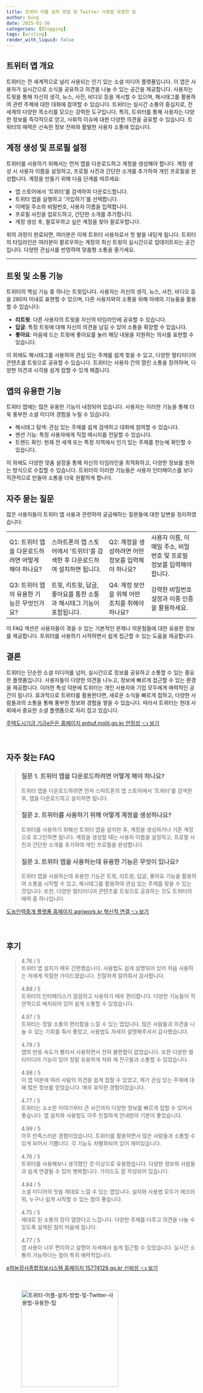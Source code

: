 ```yaml
---
title: 트위터 어플 설치 방법 및 Twitter 사용법 유용한 팁
author: bing
date: 2025-01-30
categories: [Blogging]
tags: [writing]
render_with_liquid: false
---
```



<h2 id='트위터 앱 개요'>트위터 앱 개요</h2>

<p>트위터는 전 세계적으로 널리 사용되는 인기 있는 소셜 미디어 플랫폼입니다. 이 앱은 사용자가 실시간으로 소식을 공유하고 의견을 나눌 수 있는 공간을 제공합니다. 사용자는 트윗을 통해 자신의 생각, 뉴스, 사진, 비디오 등을 게시할 수 있으며, 해시태그를 활용하여 관련 주제에 대한 대화에 참여할 수 있습니다. 트위터는 실시간 소통의 중심지로, 전 세계의 다양한 목소리를 모으는 강력한 도구입니다. 특히, 트위터를 통해 사용자는 다양한 정보를 즉각적으로 얻고, 사회적 이슈에 대한 다양한 의견을 공유할 수 있습니다. 트위터의 매력은 신속한 정보 전파와 활발한 사용자 소통에 있습니다.</p>

<h2 id='계정 생성 및 프로필 설정'>계정 생성 및 프로필 설정</h2>

<p>트위터를 사용하기 위해서는 먼저 앱을 다운로드하고 계정을 생성해야 합니다. 계정 생성 시 사용자 이름을 설정하고, 프로필 사진과 간단한 소개를 추가하여 개인 프로필을 완성합니다. 계정을 만들기 위해 다음 단계를 따르세요:</p>

<ul>
    <li>앱 스토어에서 '트위터'를 검색하여 다운로드합니다.</li>
    <li>트위터 앱을 실행하고 '가입하기'를 선택합니다.</li>
    <li>이메일 주소와 비밀번호, 사용자 이름을 입력합니다.</li>
    <li>프로필 사진을 업로드하고, 간단한 소개를 추가합니다.</li>
    <li>계정 생성 후, 팔로우하고 싶은 계정을 찾아 팔로우합니다.</li>
</ul>

<p>위의 과정이 완료되면, 여러분은 이제 트위터 사용자로서 첫 발을 내딛게 됩니다. 트위터의 타임라인은 여러분이 팔로우하는 계정의 최신 트윗이 실시간으로 업데이트되는 공간입니다. 다양한 관심사를 반영하여 맞춤형 소통을 즐기세요.</p>

<hr />

<h2 id='트윗 및 소통 기능'>트윗 및 소통 기능</h2>

<p>트위터의 핵심 기능 중 하나는 트윗입니다. 사용자는 자신의 생각, 뉴스, 사진, 비디오 등을 280자 이내로 표현할 수 있으며, 다른 사용자와의 소통을 위해 아래의 기능들을 활용할 수 있습니다:</p>

<ul>
    <li><b>리트윗</b>: 다른 사용자의 트윗을 자신의 타임라인에 공유할 수 있습니다.</li>
    <li><b>답글</b>: 특정 트윗에 대해 자신의 의견을 남길 수 있어 소통을 확장할 수 있습니다.</li>
    <li><b>좋아요</b>: 마음에 드는 트윗에 좋아요를 눌러 해당 내용을 지원하는 의사를 표현할 수 있습니다.</li>
</ul>

<p>이 외에도 해시태그를 사용하여 관심 있는 주제를 쉽게 찾을 수 있고, 다양한 멀티미디어 콘텐츠를 트윗으로 공유할 수 있습니다. 트위터는 사용자 간의 열린 소통을 장려하며, 다양한 의견과 시각을 쉽게 접할 수 있게 해줍니다.</p>

<h2 id='앱의 유용한 기능'>앱의 유용한 기능</h2>

<p>트위터 앱에는 많은 유용한 기능이 내장되어 있습니다. 사용자는 이러한 기능을 통해 더욱 풍부한 소셜 미디어 경험을 누릴 수 있습니다.</p>

<ul>
    <li>해시태그 탐색: 관심 있는 주제를 쉽게 검색하고 대화에 참여할 수 있습니다.</li>
    <li>멘션 기능: 특정 사용자에게 직접 메시지를 전달할 수 있습니다.</li>
    <li>트렌드 확인: 현재 전 세계 또는 특정 지역에서 인기 있는 주제를 한눈에 확인할 수 있습니다.</li>
</ul>

<p>이 외에도 다양한 맞춤 설정을 통해 자신의 타임라인을 최적화하고, 다양한 정보를 원하는 방식으로 수집할 수 있습니다. 트위터의 이러한 기능들은 사용자 인터페이스를 보다 직관적으로 만들어 소통을 더욱 원활하게 합니다.</p>

<h2 id='자주 묻는 질문'>자주 묻는 질문</h2>

<p>많은 사용자들이 트위터 앱 사용과 관련하여 궁금해하는 질문들에 대한 답변을 정리하였습니다:</p>

<table>
    <tr>
        <td>Q1: 트위터 앱을 다운로드하려면 어떻게 해야 하나요?</td>
        <td>스마트폰의 앱 스토어에서 '트위터'를 검색한 후 다운로드하여 설치하면 됩니다.</td>
        <td>Q2: 계정을 생성하려면 어떤 정보를 입력해야 하나요?</td>
        <td>사용자 이름, 이메일 주소, 비밀번호 및 프로필 정보를 입력해야 합니다.</td>
    </tr>
    <tr>
        <td>Q3: 트위터 앱의 유용한 기능은 무엇인가요?</td>
        <td>트윗, 리트윗, 답글, 좋아요를 통한 소통과 해시태그 기능이 포함됩니다.</td>
        <td>Q4: 계정 보안을 위해 어떤 조치를 취해야 하나요?</td>
        <td>강력한 비밀번호 설정과 이중 인증을 활용하세요.</td>
    </tr>
</table>

<p>이 FAQ 섹션은 사용자들이 겪을 수 있는 기본적인 문제나 의문점들에 대한 유용한 정보를 제공합니다. 트위터를 사용하기 시작하면서 쉽게 접근할 수 있는 도움을 제공합니다.</p>

<h2 id='결론'>결론</h2>

<p>트위터는 단순한 소셜 미디어를 넘어, 실시간으로 정보를 공유하고 소통할 수 있는 중요한 플랫폼입니다. 사용자들이 다양한 의견을 나누고, 정보에 빠르게 접근할 수 있는 환경을 제공합니다. 이러한 특성 덕분에 트위터는 개인 사용자와 기업 모두에게 매력적인 공간이 됩니다. 효과적으로 트위터를 활용한다면, 새로운 소식을 빠르게 접하고, 다양한 사람들과의 소통을 통해 풍부한 정보와 경험을 쌓을 수 있습니다. 따라서 트위터는 현대 사회에서 중요한 소셜 플랫폼으로 자리 잡고 있습니다.</p>


<p><a class="click-button" title="주택도시기금 기금e든든 홈페이지 enhuf.molit.go.kr 안정성" href="https://somered.github.io/posts/%EC%A3%BC%ED%83%9D%EB%8F%84%EC%8B%9C%EA%B8%B0%EA%B8%88-%EA%B8%B0%EA%B8%88e%EB%93%A0%EB%93%A0-%ED%99%88%ED%8E%98%EC%9D%B4%EC%A7%80-enhuf.molit.go.kr-%EC%95%88%EC%A0%95%EC%84%B1/" rel="dofollow">주택도시기금 기금e든든 홈페이지 enhuf.molit.go.kr 안정성 👈 보기</a></p><br>
<h2 id='자주_찾는_FAQ'>자주 찾는 FAQ</h2>
<div itemscope="" itemtype="https://schema.org/FAQPage"> 
<blockquote> 
<div itemscope="" itemprop="mainEntity" itemtype="https://schema.org/Question"> 
<h3 itemprop="name">질문 1. 트위터 앱을 다운로드하려면 어떻게 해야 하나요?</h3> 
<div itemscope="" itemprop="acceptedAnswer" itemtype="https://schema.org/Answer"> 
<span itemprop="text"> 
<p>트위터 앱을 다운로드하려면 먼저 스마트폰의 앱 스토어에서 '트위터'를 검색한 후, 앱을 다운로드하고 설치하면 됩니다.</p> 
</span> 
</div> 
</div> 
<div itemscope="" itemprop="mainEntity" itemtype="https://schema.org/Question"> 
<h3 itemprop="name">질문 2. 트위터를 사용하기 위해 어떻게 계정을 생성하나요?</h3> 
<div itemscope="" itemprop="acceptedAnswer" itemtype="https://schema.org/Answer"> 
<span itemprop="text"> 
<p>트위터를 사용하기 위해선 트위터 앱을 설치한 후, 계정을 생성하거나 기존 계정으로 로그인하면 됩니다. 계정을 생성할 때는 사용자 이름을 설정하고, 프로필 사진과 간단한 소개를 추가하여 개인 프로필을 완성합니다.</p> 
</span> 
</div> 
</div> 
<div itemscope="" itemprop="mainEntity" itemtype="https://schema.org/Question"> 
<h3 itemprop="name">질문 3. 트위터 앱을 사용하는데 유용한 기능은 무엇이 있나요?</h3> 
<div itemscope="" itemprop="acceptedAnswer" itemtype="https://schema.org/Answer"> 
<span itemprop="text"> 
<p>트위터 앱을 사용하는데 유용한 기능은 트윗, 리트윗, 답글, 좋아요 기능을 활용하여 소통을 시작할 수 있고, 해시태그를 활용하여 관심 있는 주제를 찾을 수 있는 것입니다. 또한, 다양한 멀티미디어 콘텐츠를 트윗으로 공유하는 것도 트위터의 매력 중 하나입니다.</p> 
</span> 
</div> 
</div> 
</blockquote> 
</div>
<p><a class="click-button" title="도농인력중개 플랫폼 홈페이지 agriwork.kr 혁신적 연결" href="https://somered.github.io/posts/%EB%8F%84%EB%86%8D%EC%9D%B8%EB%A0%A5%EC%A4%91%EA%B0%9C-%ED%94%8C%EB%9E%AB%ED%8F%BC-%ED%99%88%ED%8E%98%EC%9D%B4%EC%A7%80-agriwork.kr-%ED%98%81%EC%8B%A0%EC%A0%81-%EC%97%B0%EA%B2%B0/" rel="dofollow">도농인력중개 플랫폼 홈페이지 agriwork.kr 혁신적 연결 👈 보기</a></p><br>
<h2 id='후기'>후기</h2>
<div itemscope itemtype="https://schema.org/Product">
  <blockquote>
  <div itemprop="review" itemscope itemtype="https://schema.org/Review">
      <div itemprop="reviewRating" itemscope itemtype="https://schema.org/Rating"> <span itemprop="ratingValue">4.76</span> / <span itemprop="bestRating">5</span> </div>
      <span itemprop="reviewBody">트위터 앱 설치가 매우 간편했습니다. 사용법도 쉽게 설명되어 있어 처음 사용하는 저에게 적절한 가이드였습니다. 친절하게 알려줘서 감사합니다.</span>
  </div>
  <br>
  <div itemprop="review" itemscope itemtype="https://schema.org/Review">
      <div itemprop="reviewRating" itemscope itemtype="https://schema.org/Rating"> <span itemprop="ratingValue">4.88</span> / <span itemprop="bestRating">5</span> </div>
      <span itemprop="reviewBody">트위터의 인터페이스가 깔끔하고 사용하기 매우 편리합니다. 다양한 기능들이 직관적으로 배치되어 있어 쉽게 소통할 수 있었습니다.</span>
  </div>
  <br>
  <div itemprop="review" itemscope itemtype="https://schema.org/Review">
      <div itemprop="reviewRating" itemscope itemtype="https://schema.org/Rating"> <span itemprop="ratingValue">4.97</span> / <span itemprop="bestRating">5</span> </div>
      <span itemprop="reviewBody">트위터는 정말 소통의 편리함을 느낄 수 있는 앱입니다. 많은 사람들과 의견을 나눌 수 있는 기회를 줘서 좋았고, 사용법도 자세히 설명해주셔서 감사했습니다.</span>
  </div>
  <br>
  <div itemprop="review" itemscope itemtype="https://schema.org/Review">
      <div itemprop="reviewRating" itemscope itemtype="https://schema.org/Rating"> <span itemprop="ratingValue">4.79</span> / <span itemprop="bestRating">5</span> </div>
      <span itemprop="reviewBody">앱의 반응 속도가 빨라서 사용하면서 전혀 불편함이 없었습니다. 또한 다양한 멀티미디어 기능이 있어 정말 유용하게 저와 제 친구들과 소통할 수 있었습니다.</span>
  </div>
  <br>
  <div itemprop="review" itemscope itemtype="https://schema.org/Review">
      <div itemprop="reviewRating" itemscope itemtype="https://schema.org/Rating"> <span itemprop="ratingValue">4.98</span> / <span itemprop="bestRating">5</span> </div>
      <span itemprop="reviewBody">이 앱 덕분에 여러 사람의 의견을 쉽게 접할 수 있었고, 제가 관심 있는 주제에 대해 많은 정보를 얻었습니다. 매우 유익한 경험이었습니다.</span>
  </div>
  <br>
  <div itemprop="review" itemscope itemtype="https://schema.org/Review">
      <div itemprop="reviewRating" itemscope itemtype="https://schema.org/Rating"> <span itemprop="ratingValue">4.77</span> / <span itemprop="bestRating">5</span> </div>
      <span itemprop="reviewBody">트위터는 소소한 이야기부터 큰 사건까지 다양한 정보를 빠르게 접할 수 있어서 좋습니다. 앱 설치와 사용법도 아주 친절하게 안내받아 기분이 좋았습니다.</span>
  </div>
  <br>
  <div itemprop="review" itemscope itemtype="https://schema.org/Review">
      <div itemprop="reviewRating" itemscope itemtype="https://schema.org/Rating"> <span itemprop="ratingValue">4.99</span> / <span itemprop="bestRating">5</span> </div>
      <span itemprop="reviewBody">아주 만족스러운 경험이었습니다. 트위터를 활용하면서 많은 사람들과 소통할 수 있게 되어서 기쁩니다. 각 기능도 차별화되어 있어 재미있습니다.</span>
  </div>
  <br>
  <div itemprop="review" itemscope itemtype="https://schema.org/Review">
      <div itemprop="reviewRating" itemscope itemtype="https://schema.org/Rating"> <span itemprop="ratingValue">4.76</span> / <span itemprop="bestRating">5</span> </div>
      <span itemprop="reviewBody">트위터를 사용해보니 생각했던 것 이상으로 유용했습니다. 다양한 정보와 사람들과 쉽게 연결될 수 있어 행복합니다. 가이드도 잘 작성되어 있습니다.</span>
  </div>
  <br>
  <div itemprop="review" itemscope itemtype="https://schema.org/Review">
      <div itemprop="reviewRating" itemscope itemtype="https://schema.org/Rating"> <span itemprop="ratingValue">4.84</span> / <span itemprop="bestRating">5</span> </div>
      <span itemprop="reviewBody">소셜 미디어의 맛을 제대로 느낄 수 있는 앱입니다. 설치와 사용법 모두가 매끄러워, 누구나 쉽게 시작할 수 있는 점이 좋습니다.</span>
  </div>
  <br>
  <div itemprop="review" itemscope itemtype="https://schema.org/Review">
      <div itemprop="reviewRating" itemscope itemtype="https://schema.org/Rating"> <span itemprop="ratingValue">4.75</span> / <span itemprop="bestRating">5</span> </div>
      <span itemprop="reviewBody">제대로 된 소통의 장이 열렸다고 느낍니다. 다양한 주제를 다루고 의견을 나눌 수 있도록 설계된 점이 마음에 듭니다.</span>
  </div>
  <br>
  <div itemprop="review" itemscope itemtype="https://schema.org/Review">
      <div itemprop="reviewRating" itemscope itemtype="https://schema.org/Rating"> <span itemprop="ratingValue">4.77</span> / <span itemprop="bestRating">5</span> </div>
      <span itemprop="reviewBody">앱 사용이 너무 편리하고 설명이 자세해서 쉽게 접근할 수 있었습니다. 실시간 소통이 가능하다는 점이 특히 매력적입니다.</span>
  </div>
  </blockquote>
</div>
<p><a class="click-button" title="e하늘장사종합정보시스템 홈페이지 15774129.go.kr 신뢰성" href="https://somered.github.io/posts/e%ED%95%98%EB%8A%98%EC%9E%A5%EC%82%AC%EC%A2%85%ED%95%A9%EC%A0%95%EB%B3%B4%EC%8B%9C%EC%8A%A4%ED%85%9C-%ED%99%88%ED%8E%98%EC%9D%B4%EC%A7%80-15774129.go.kr-%EC%8B%A0%EB%A2%B0%EC%84%B1/" rel="dofollow">e하늘장사종합정보시스템 홈페이지 15774129.go.kr 신뢰성 👈 보기</a></p><br>
<figure class="image"><img src="https://somered.github.io/assets/img/thumbnail/트위터-어플-설치-방법-및-Twitter-사용법-유용한-팁.webp" alt="트위터-어플-설치-방법-및-Twitter-사용법-유용한-팁" width="256" height="256"></figure>